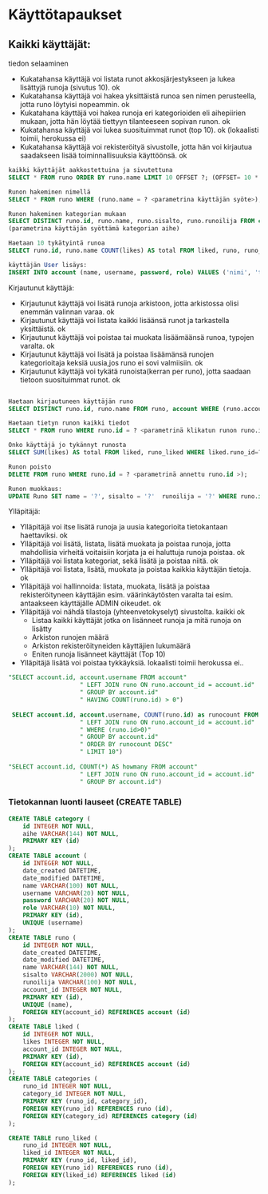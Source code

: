 # Käyttötapaukset

## Kaikki käyttäjät:  
tiedon selaaminen

- Kukatahansa käyttäjä voi  listata  runot akkosjärjestykseen ja lukea lisättyjä runoja (sivutus 10). ok
- Kukatahansa käyttäjä voi hakea yksittäistä runoa sen nimen perusteella, jotta runo löytyisi nopeammin. ok
- Kukatahana käyttäjä voi hakea runoja eri kategorioiden eli aihepiirien mukaan, jotta hän löytää tiettyyn tilanteeseen sopivan runon. ok
- Kukatahansa käyttäjä voi lukea suosituimmat runot (top 10). ok (lokaalisti toimii, herokussa ei)
- Kukatahansa käyttäjä voi rekisteröityä sivustolle, jotta hän voi kirjautua saadakseen lisää toiminnallisuuksia käyttöönsä. ok

```sql
kaikki käyttäjät aakkostettuina ja sivutettuna
SELECT * FROM runo ORDER BY runo.name LIMIT 10 OFFSET ?; (OFFSET= 10 * page, annetaan parametrina)

Runon hakeminen nimellä
SELECT * FROM runo WHERE (runo.name = ? <parametrina käyttäjän syöte>); 

Runon hakeminen kategorian mukaan 
SELECT DISTINCT runo.id, runo.name, runo.sisalto, runo.runoilija FROM category, categories, runo WHERE runo.id=categories.runo_id AND categories.category_id=category.id AND category.aihe=:categ.params(categ='käyttäjän syöte')
(parametrina käyttäjän syöttämä kategorian aihe)

Haetaan 10 tykätyintä runoa
SELECT runo.id, runo.name COUNT(likes) AS total FROM liked, runo, runo_liked WHERE runo.id=liked.runo_id AND liked.id=runo_liked.liked_id"  GROUP BY likes, runo.name, runo.id" ORDER BY total DESC LIMIT 10;

käyttäjän User lisäys:
INSERT INTO account (name, username, password, role) VALUES ('nimi', 'tunnus', 'salasana', 'user');

```

Kirjautunut käyttäjä:

- Kirjautunut käyttäjä voi lisätä runoja arkistoon, jotta arkistossa olisi enemmän valinnan varaa. ok
- Kirjautunut käyttäjä voi listata kaikki lisäänsä runot ja tarkastella yksittäistä. ok
- Kirjautunut käyttäjä voi poistaa tai muokata lisäämäänsä runoa, typojen varalta. ok
- Kirjautunut käyttäjä voi lisätä ja poistaa lisäämänsä runojen kategorioitaja keksiä uusia,jos runo ei sovi valmiisiin. ok
- Kirjautunut käyttäjä voi tykätä runoista(kerran per runo), jotta saadaan tietoon suosituimmat runot. ok


```sql

Haetaan kirjautuneen käyttäjän runo
SELECT DISTINCT runo.id, runo.name FROM runo, account WHERE (runo.account_id =?<parametrinä kirjautunut käyttäjä>);

Haetaan tietyn runon kaikki tiedot
SELECT * FROM runo WHERE runo.id = ? <parametrinä klikatun runon runo.i>);

Onko käyttäjä jo tykännyt runosta
SELECT SUM(likes) AS total FROM liked, runo_liked WHERE liked.runo_id=? <parametrina valittu runon id> AND liked.account_id=? <parametrina annettu käyttäjän id)   

Runon poisto
DELETE FROM runo WHERE runo.id = ? <parametrinä annettu runo.id >);

Runon muokkaus:
UPDATE Runo SET name = '?', sisalto = '?'  runoilija = '?' WHERE runo.id = ?; (? = <parametrinä annettu erikseen otsikko, sisalto, runoilja ja runo.id >)
```
Ylläpitäjä:

- Ylläpitäjä voi itse lisätä runoja ja uusia kategorioita tietokantaan haettaviksi. ok
- Ylläpitäjä voi lisätä, listata, lisätä muokata ja poistaa runoja, jotta mahdollisia virheitä voitaisiin korjata ja ei haluttuja runoja poistaa. ok
- Ylläpitäjä voi listata kategoriat, sekä lisätä ja poistaa niitä. ok
- Ylläpitäjä voi listata, lisätä, muokata ja poistaa kaikkia käyttäjän tietoja. ok
- Ylläpitäjä voi hallinnoida: listata, muokata, lisätä ja poistaa rekisteröityneen käyttäjän esim. väärinkäytösten varalta tai esim. antaakseen käyttäjälle ADMIN oikeudet. ok
- Ylläpitäjä voi nähdä tilastoja (yhteenvetokyselyt) sivustolta. kaikki ok
	- Listaa kaikki käyttäjät jotka on lisänneet runoja ja mitä runoja on lisätty
	- Arkiston runojen määrä 
	- Arkiston rekisteröityneiden käyttäjien lukumäärä
	- Eniten runoja lisänneet käyttäjät (Top 10) 
- Ylläpitäjä lisätä voi poistaa tykkäyksiä. lokaalisti toimii herokussa ei..



```sql
"SELECT account.id, account.username FROM account"
                    " LEFT JOIN runo ON runo.account_id = account.id"
                    " GROUP BY account.id"
                    " HAVING COUNT(runo.id) > 0")
		    
 SELECT account.id, account.username, COUNT(runo.id) as runocount FROM account"
                    " LEFT JOIN runo ON runo.account_id = account.id"
                    " WHERE (runo.id>0)"
                    " GROUP BY account.id"
                    " ORDER BY runocount DESC"
                    " LIMIT 10")
		    
"SELECT account.id, COUNT(*) AS howmany FROM account"
                    " LEFT JOIN runo ON runo.account_id = account.id"
                    " GROUP BY account.id")             

```

### Tietokannan luonti lauseet (CREATE TABLE)

```sql
CREATE TABLE category (
	id INTEGER NOT NULL, 
	aihe VARCHAR(144) NOT NULL, 
	PRIMARY KEY (id)
);
CREATE TABLE account (
	id INTEGER NOT NULL, 
	date_created DATETIME, 
	date_modified DATETIME, 
	name VARCHAR(100) NOT NULL, 
	username VARCHAR(20) NOT NULL, 
	password VARCHAR(20) NOT NULL, 
	role VARCHAR(10) NOT NULL, 
	PRIMARY KEY (id), 
	UNIQUE (username)
);
CREATE TABLE runo (
	id INTEGER NOT NULL, 
	date_created DATETIME, 
	date_modified DATETIME, 
	name VARCHAR(144) NOT NULL, 
	sisalto VARCHAR(2000) NOT NULL, 
	runoilija VARCHAR(100) NOT NULL, 
	account_id INTEGER NOT NULL, 
	PRIMARY KEY (id), 
	UNIQUE (name), 
	FOREIGN KEY(account_id) REFERENCES account (id)
);
CREATE TABLE liked (
	id INTEGER NOT NULL, 
	likes INTEGER NOT NULL, 
	account_id INTEGER NOT NULL, 
	PRIMARY KEY (id), 
	FOREIGN KEY(account_id) REFERENCES account (id)
);
CREATE TABLE categories (
	runo_id INTEGER NOT NULL, 
	category_id INTEGER NOT NULL, 
	PRIMARY KEY (runo_id, category_id), 
	FOREIGN KEY(runo_id) REFERENCES runo (id), 
	FOREIGN KEY(category_id) REFERENCES category (id)
);

CREATE TABLE runo_liked (
	runo_id INTEGER NOT NULL, 
	liked_id INTEGER NOT NULL, 
	PRIMARY KEY (runo_id, liked_id), 
	FOREIGN KEY(runo_id) REFERENCES runo (id), 
	FOREIGN KEY(liked_id) REFERENCES liked (id)
);

```
